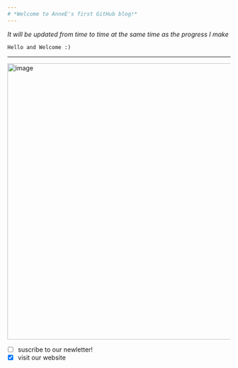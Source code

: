 ```yaml
---
# *Welcome to AnneE's first GitHub blog!*
---
```

_It will be updated from time to time at the same time as the progress I make_
```
Hello and Welcome :) 
```
---
<img width="747" height="622" alt="image" src="https://github.com/user-attachments/assets/2d70ac4e-a538-4b8b-b49a-7e84e23b6bff" />

- [ ] suscribe to our newletter!
- [x] visit our website
